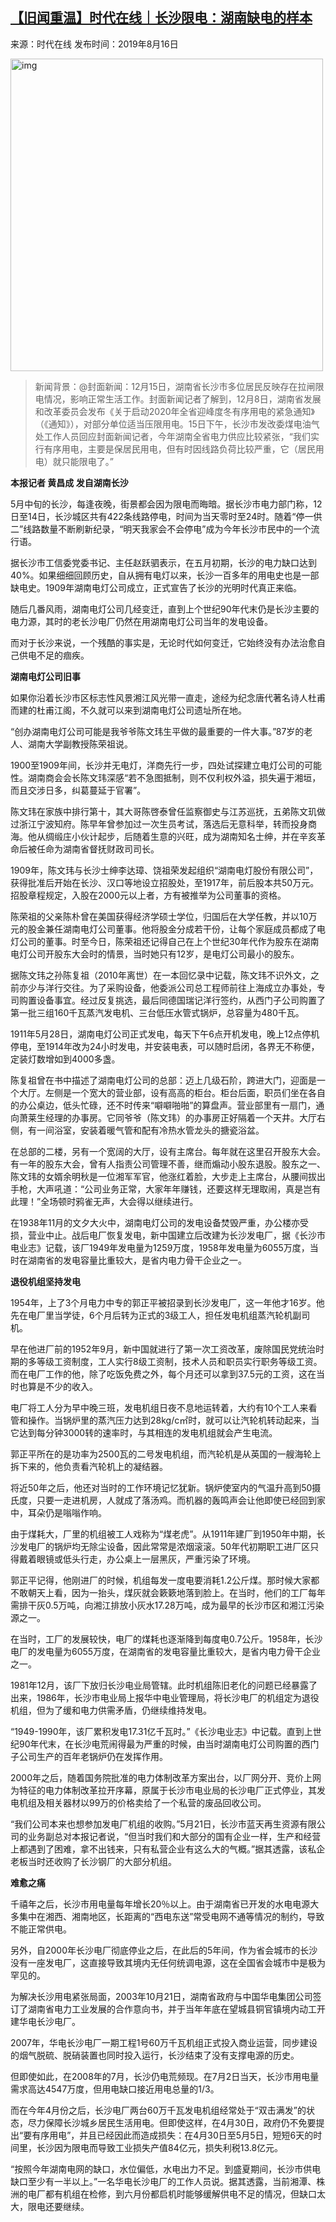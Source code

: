 <!--1608106568000-->
[【旧闻重温】时代在线｜长沙限电：湖南缺电的样本](https://chinadigitaltimes.net/chinese/2020/12/%e3%80%90%e6%97%a7%e9%97%bb%e9%87%8d%e6%b8%a9%e3%80%91%e6%97%b6%e4%bb%a3%e5%9c%a8%e7%ba%bf%ef%bd%9c%e9%95%bf%e6%b2%99%e9%99%90%e7%94%b5%ef%bc%9a%e6%b9%96%e5%8d%97%e7%bc%ba%e7%94%b5%e7%9a%84%e6%a0%b7/)
------

<p>来源：时代在线 发布时间：2019年8月16日</p><p><img src="https://chinadigitaltimes.net/chinese/files/2020/12/image-1608106359182.png" alt="img" class="aligncenter" width="500"></p><blockquote><p>新闻背景：@封面新闻：12月15日，湖南省长沙市多位居民反映存在拉闸限电情况，影响正常生活工作。封面新闻记者了解到，12月8日，湖南省发展和改革委员会发布《关于启动2020年全省迎峰度冬有序用电的紧急通知》（《通知》），对部分单位适当压限用电。15日下午，长沙市发改委煤电油气处工作人员回应封面新闻记者，今年湖南全省电力供应比较紧张，“我们实行有序用电，主要是保居民用电，但有时因线路负荷比较严重，它（居民用电）就只能限电了。” </p></blockquote><p><strong>本报记者 黄昌成 发自湖南长沙</strong></p><p>5月中旬的长沙，每逢夜晚，街景都会因为限电而晦暗。据长沙市电力部门称，12日至14日，长沙城区共有422条线路停电，时间为当天零时至24时。随着“停一供二”线路数量不断刷新纪录，“明天我家会不会停电”成为今年长沙市民中的一个流行语。</p><p>据长沙市工信委党委书记、主任赵跃驷表示，在五月初期，长沙的电力缺口达到40%。如果细细回顾历史，自从拥有电灯以来，长沙一百多年的用电史也是一部缺电史。1909年湖南电灯公司成立，正式宣告了长沙的光明时代真正来临。</p><p>随后几番风雨，湖南电灯公司几经变迁，直到上个世纪90年代末仍是长沙主要的电力源，其时的老长沙电厂仍然在用湖南电灯公司当年的发电设备。</p><p>而对于长沙来说，一个残酷的事实是，无论时代如何变迁，它始终没有办法治愈自己供电不足的痼疾。</p><p><strong>湖南电灯公司旧事</strong></p><p>如果你沿着长沙市区标志性风景湘江风光带一直走，途经为纪念唐代著名诗人杜甫而建的杜甫江阁，不久就可以来到湖南电灯公司遗址所在地。</p><p>“创办湖南电灯公司可能是我爷爷陈文玮生平做的最重要的一件大事。”87岁的老人、湖南大学副教授陈荣祖说。</p><p>1900至1909年间，长沙并无电灯，洋商先行一步，四处试探建立电灯公司的可能性。湖南商会会长陈文玮深感“若不急图抵制，则不仅利权外溢，损失遍于湘垣，而且交涉日多，纠葛蔓延于官署”。</p><p>陈文玮在家族中排行第十，其大哥陈啓泰曾任监察御史与江苏巡抚，五弟陈文玑做过浙江宁波知府。陈早年曾参加过一次生员考试，落选后无意科举，转而投身商海。他从绸缎庄小伙计起步，后随着生意的兴旺，成为湖南知名士绅，并在辛亥革命后被任命为湖南省督抚财政司司长。</p><p>1909年，陈文玮与长沙士绅李达璋、饶祖荣发起组织“湖南电灯股份有限公司”，获得批准后开始在长沙、汉口等地设立招股处，至1917年，前后股本共50万元。招股章程规定，入股在2000元以上者，方有被推举为公司董事的资格。</p><p>陈荣祖的父亲陈朴曾在美国获得经济学硕士学位，归国后在大学任教，并以10万元的股金兼任湖南电灯公司董事。他将股金分成若干份，让每个家庭成员都成了电灯公司的董事。时至今日，陈荣祖还记得自己在上个世纪30年代作为股东在湖南电灯公司开股东大会时的情景，当时她只有12岁，是电灯公司最小的股东。</p><p>据陈文玮之孙陈复祖（2010年离世）在一本回忆录中记载，陈文玮不识外文，之前亦少与洋行交往。为了采购设备，他委派公司总工程师前往上海成立办事处，专司购置设备事宜。经过反复挑选，最后同德国瑞记洋行签约，从西门子公司购置了第一批三组160千瓦蒸汽发电机、三台低压水管式锅炉，总容量为480千瓦。</p><p>1911年5月28日，湖南电灯公司正式发电，每天下午6点开机发电，晚上12点停机停电，至1914年改为24小时发电，并安装电表，可以随时启闭，各界无不称便，定装灯数增如到4000多盏。</p><p>陈复祖曾在书中描述了湖南电灯公司的总部：迈上几级石阶，跨进大门，迎面是一个大厅。左侧是一个宽大的营业部，设有高高的柜台。柜台后面，职员们坐在各自的办公桌边，低头忙碌，还不时传来“噼噼啪啪”的算盘声。营业部里有一扇门，通向萧莱生经理的办事房。它同爷爷（陈文玮）的办事房正好隔着一个天井。大厅右侧，有一间浴室，安装着暖气管和配有冷热水管龙头的搪瓷浴盆。</p><p>在总部的二楼，另有一个宽阔的大厅，设有主席台。每年就在这里召开股东大会。有一年的股东大会，曾有人指责公司管理不善，继而煽动小股东退股。股东之一、陈文玮的女婿余明秋是一位湘军军官，他涨红着脸，大步走上主席台，从腰间拔出手枪，大声吼道：“公司业务正常，大家年年赚钱，还要这样无理取闹，真是岂有此理！”全场顿时鸦雀无声，大会得以继续进行。</p><p>在1938年11月的文夕大火中，湖南电灯公司的发电设备焚毁严重，办公楼亦受损，营业中止。战后电厂恢复发电，新中国建立后改建为长沙发电厂，据《长沙市电业志》记载，该厂1949年发电量为1259万度，1958年发电量为6055万度，当时在湖南省的发电容量比重较大，是省内电力骨干企业之一。</p><p><strong>退役机组坚持发电</strong></p><p>1954年，上了3个月电力中专的郭正平被招录到长沙发电厂，这一年他才16岁。他先在电厂里当学徒，6个月后转为正式的3级工人，担任发电机组蒸汽轮机副司机。</p><p>早在他进厂前的1952年9月，新中国就进行了第一次工资改革，废除国民党统治时期的多等级工资制度，工人实行8级工资制，技术人员和职员实行职务等级工资。而在电厂工作的他，除了吃饭免费之外，每个月还可以拿到37.5元的工资，这在当时也算是不少的收入。</p><p>电厂将工人分为早中晚三班，发电机组日夜不息地运转着，大约有10个工人来看管和操作。当锅炉里的蒸汽压力达到28kg/c㎡时，就可以让汽轮机转动起来，当它达到每分钟3000转的速率时，与其相连的发电机组就会产生电流。</p><p>郭正平所在的是功率为2500瓦的二号发电机组，而汽轮机是从英国的一艘海轮上拆下来的，他负责看汽轮机上的凝结器。</p><p>将近50年之后，他还对当时的工作环境记忆犹新。锅炉使室内的气温升高到50摄氏度，只要一走进机房，人就成了落汤鸡。而机器的轰鸣声会让他即使已经回到家中，耳朵仍是嗡嗡作响。</p><p>由于煤耗大，厂里的机组被工人戏称为“煤老虎”。从1911年建厂到1950年中期，长沙发电厂的锅炉均无除尘设备，因此常常是浓烟滚滚。50年代初期职工进厂区只得戴着眼镜或低头行走，办公桌上一层黑灰，严重污染了环境。</p><p>郭正平记得，他刚进厂的时候，机组每发一度电要消耗1.2公斤煤。那时候大家都不敢朝天上看，因为一抬头，煤灰就会簌簌地落到脸上。在当时，他们的工厂每年需排干灰0.5万吨，向湘江排放小灰水17.28万吨，成为最早的长沙市区和湘江污染源之一。</p><p>在当时，工厂的发展较快，电厂的煤耗也逐渐降到每度电0.7公斤。1958年，长沙电厂的发电量为6055万度，在湖南省的发电容量比重较大，是省内电力骨干企业之一。</p><p>1981年12月，该厂下放归长沙电业局管辖。此时机组陈旧老化的问题已经暴露了出来，1986年，长沙市电业局上报华中电业管理局，将长沙电厂的机组定为退役机组，但为了缓和电力供需矛盾，仍继续维持发电。</p><p>“1949-1990年，该厂累积发电17.31亿千瓦时。”《长沙电业志》中记载。直到上世纪90年代末，在长沙电荒闹得最为严重的时候，由当时湖南电灯公司购置的西门子公司生产的百年老锅炉仍在发挥作用。</p><p>2000年之后，随着国务院批准的电力体制改革方案出台，以厂网分开、竞价上网为特征的电力体制改革拉开序幕，原属于长沙市电业局的长沙电厂正式停业，其发电机组及相关器材以99万的价格卖给了一个私营的废品回收公司。</p><p>“我们公司本来也想参加发电厂机组的收购。”5月21日，长沙市蓝天再生资源有限公司的业务副总对本报记者说，“但当时我们和大部分的国有企业一样，生产和经营上都遇到了困难，拿不出钱来，只有私营企业有这么大的气概。”据其透露，该私企老板当时还收购了长沙钢厂的大部分机组。</p><p><strong>难愈之痛</strong></p><p>千禧年之后，长沙市用电量每年增长20％以上。由于湖南省已开发的水电电源大多集中在湘西、湘南地区，长距离的“西电东送”常受电网不通等情况的制约，导致不能正常供电。</p><p>另外，自2000年长沙电厂彻底停业之后，在此后的5年间，作为省会城市的长沙没有一座发电厂，这直接导致其境内无任何统调电源，这在全国省会城市中是极为罕见的。</p><p>为解决长沙用电紧张局面，2003年10月21日，湖南省政府与中国华电集团公司签订了湖南省电力工业发展的合作意向书，并于当年年底在望城县铜官镇境内动工开建华电长沙电厂。</p><p>2007年，华电长沙电厂一期工程1号60万千瓦机组正式投入商业运营，同步建设的烟气脱硫、脱硝装置也同时投入运行，长沙结束了没有支撑电源的历史。</p><p>但即使如此，在2008年的7月，长沙仍电荒频现。在7月2日当天，长沙市用电量需求高达4547万度，但用电缺口接近用电总量的1/3。</p><p>而在今年4月份之后，长沙电厂两台60万千瓦发电机组经常处于“双击满发”的状态，尽力保障长沙城乡居民生活用电。但即使这样，在4月30日，政府仍不免要提出“要有序用电”，并且已经因此而造成损失：在4月30日至5月5日，短短6天的时间里，长沙因为限电而导致工业损失产值84亿元，损失利税13.8亿元。</p><p>“按照今年湖南电网的缺口，水位偏低，水电出力不足。到盛夏期间，长沙市供电缺口至少有一半以上。”一名华电长沙电厂的工作人员说。据其透露，当前湘潭、株洲的电厂都有机组在检修，到六月份都启机时能够缓解供电不足的情况，但缺口太大，限电还要继续。</p>
